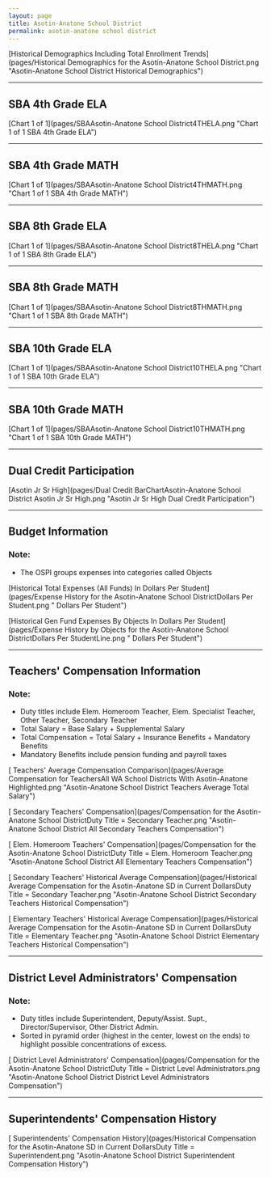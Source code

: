 ```yaml
---
layout: page
title: Asotin-Anatone School District
permalink: asotin-anatone school district
---
```



[Historical Demographics Including Total Enrollment Trends](pages/Historical Demographics for the Asotin-Anatone School District.png "Asotin-Anatone School District Historical Demographics")

___

## SBA 4th Grade ELA

[Chart 1 of 1](pages/SBAAsotin-Anatone School District4THELA.png "Chart 1 of 1 SBA 4th Grade ELA")


___

## SBA 4th Grade MATH

[Chart 1 of 1](pages/SBAAsotin-Anatone School District4THMATH.png "Chart 1 of 1 SBA 4th Grade MATH")


___

## SBA 8th Grade ELA

[Chart 1 of 1](pages/SBAAsotin-Anatone School District8THELA.png "Chart 1 of 1 SBA 8th Grade ELA")


___

## SBA 8th Grade MATH

[Chart 1 of 1](pages/SBAAsotin-Anatone School District8THMATH.png "Chart 1 of 1 SBA 8th Grade MATH")


___

## SBA 10th Grade ELA

[Chart 1 of 1](pages/SBAAsotin-Anatone School District10THELA.png "Chart 1 of 1 SBA 10th Grade ELA")


___

## SBA 10th Grade MATH

[Chart 1 of 1](pages/SBAAsotin-Anatone School District10THMATH.png "Chart 1 of 1 SBA 10th Grade MATH")


___

## Dual Credit Participation

[Asotin Jr Sr High](pages/Dual Credit BarChartAsotin-Anatone School District Asotin Jr Sr High.png "Asotin Jr Sr High Dual Credit Participation")


___

## Budget Information
### Note:
- The OSPI groups expenses into categories called Objects

[Historical Total Expenses (All Funds) In Dollars Per Student](pages/Expense History for the Asotin-Anatone School DistrictDollars Per Student.png " Dollars Per Student")

[Historical Gen Fund Expenses By Objects In Dollars Per Student](pages/Expense History by Objects for the Asotin-Anatone School DistrictDollars Per StudentLine.png " Dollars Per Student")


___

## Teachers' Compensation Information
### Note:
- Duty titles include Elem. Homeroom Teacher, Elem. Specialist Teacher, Other Teacher, Secondary Teacher
- Total Salary = Base Salary + Supplemental Salary
- Total Compensation = Total Salary + Insurance Benefits + Mandatory Benefits
- Mandatory Benefits include pension funding and payroll taxes

[ Teachers' Average Compensation Comparison](pages/Average Compensation for TeachersAll WA School Districts With Asotin-Anatone Highlighted.png "Asotin-Anatone School District Teachers Average Total Salary")

[ Secondary Teachers' Compensation](pages/Compensation for the Asotin-Anatone School DistrictDuty Title = Secondary Teacher.png "Asotin-Anatone School District All Secondary Teachers Compensation")

[ Elem. Homeroom Teachers' Compensation](pages/Compensation for the Asotin-Anatone School DistrictDuty Title = Elem. Homeroom Teacher.png "Asotin-Anatone School District All Elementary Teachers Compensation")

[ Secondary Teachers' Historical Average Compensation](pages/Historical Average Compensation for the Asotin-Anatone SD in Current DollarsDuty Title = Secondary Teacher.png "Asotin-Anatone School District Secondary Teachers Historical Compensation")

[ Elementary Teachers' Historical Average Compensation](pages/Historical Average Compensation for the Asotin-Anatone SD in Current DollarsDuty Title = Elementary Teacher.png "Asotin-Anatone School District Elementary Teachers Historical Compensation")


___

## District Level Administrators' Compensation

### Note:
- Duty titles include Superintendent, Deputy/Assist. Supt., Director/Supervisor, Other District Admin.
- Sorted in pyramid order (highest in the center, lowest on the ends) to highlight possible concentrations of excess.

[ District Level Administrators' Compensation](pages/Compensation for the Asotin-Anatone School DistrictDuty Title = District Level Administrators.png "Asotin-Anatone School District District Level Administrators Compensation")


___

## Superintendents' Compensation History

[ Superintendents' Compensation History](pages/Historical Compensation for the Asotin-Anatone SD in Current DollarsDuty Title = Superintendent.png "Asotin-Anatone School District Superintendent Compensation History")

